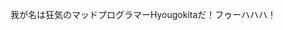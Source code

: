 我が名は狂気のマッドプログラマーHyougokitaだ！フゥーハハハ！

<!---
Hyougokita/Hyougokita is a ✨ special ✨ repository because its `README.md` (this file) appears on your GitHub profile.
You can click the Preview link to take a look at your changes.
--->
